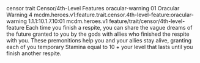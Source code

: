 <ability>
  <metadata>
    <class>censor</class>
    <feature_type>trait</feature_type>
    <file_dpath>Censor/4th-Level Features</file_dpath>
    <item_id>oracular-warning</item_id>
    <item_index>01</item_index>
    <item_name>Oracular Warning</item_name>
    <level>4</level>
    <scc>mcdm.heroes.v1:feature.trait.censor.4th-level-feature:oracular-warning</scc>
    <scdc>1.1.1:10.1.7.10:01</scdc>
    <source>mcdm.heroes.v1</source>
    <type>feature/trait/censor/4th-level-feature</type>
  </metadata>
  <effects>
    <effect type="mundane">Each time you finish a respite, you can share the vague dreams of the future granted to you by the gods with allies who finished the respite with you. These premonitions help you and your allies stay alive, granting each of you temporary Stamina equal to 10 + your level that lasts until you finish another respite.</effect>
  </effects>
</ability>
